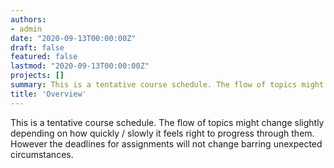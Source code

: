 ```yaml
---
authors:
- admin
date: "2020-09-13T00:00:00Z"
draft: false
featured: false
lastmod: "2020-09-13T00:00:00Z"
projects: []
summary: This is a tentative course schedule. The flow of topics might change slightly depending on how quickly / slowly it feels right to progress through them. However the deadlines for assignments will not change barring unexpected circumstances.
title: 'Overview'
---
```


This is a tentative course schedule. The flow of topics might change slightly depending on how quickly / slowly it feels right to progress through them. However the deadlines for assignments will not change barring unexpected circumstances.

